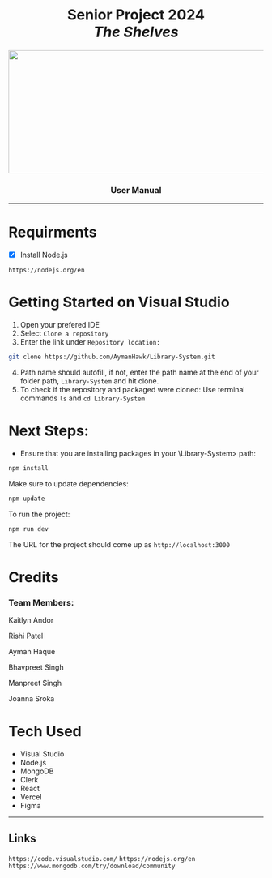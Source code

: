 <div align = "center">
  <h1>Senior Project 2024<br> 
  <strong><em>The Shelves</em></strong></h1>
 <p> <img src = "https://github.com/user-attachments/assets/b172f601-02dc-41ab-a560-8481e284722d" width = "1184" height = "243" style="vertical-align: middle;"> </p>
  <h3>User Manual</h3>
</div>


---------
# Requirments
- [x] Install Node.js
 ```
https://nodejs.org/en
```
# Getting Started on Visual Studio
1. Open your prefered IDE 
2. Select ```Clone a repository```
3. Enter the link under ```Repository location: ```
```bash
git clone https://github.com/AymanHawk/Library-System.git
```
4. Path name should autofill, if not, enter the path name at the end of your folder path, ```Library-System``` and hit clone.
5. To check if the repository and packaged were cloned:
Use terminal commands ```ls``` and ```cd Library-System```

# Next Steps:
* Ensure that you are installing packages in your \Library-System> path:
```bash
npm install
```
Make sure to update dependencies:
```bash
npm update
```
To run the project:
```bash
npm run dev
```
The URL for the project should come up as ```http://localhost:3000```

# Credits

<h3><strong>Team Members: </strong></h3>
<p></p>Kaitlyn Andor</p>
<p>Rishi Patel</p>
<p>Ayman Haque</p>
<p>Bhavpreet Singh</p>
<p>Manpreet Singh</p>
<p>Joanna Sroka</p>

# Tech Used
* Visual Studio
* Node.js
* MongoDB
* Clerk
* React
* Vercel
* Figma
--------

## Links
```https://code.visualstudio.com/```
```https://nodejs.org/en```
```https://www.mongodb.com/try/download/community```
